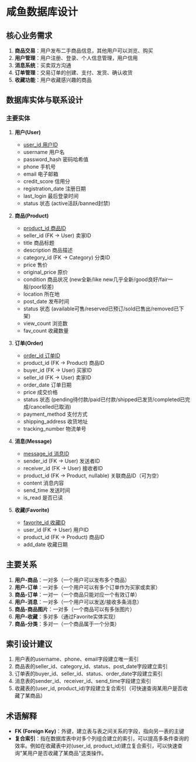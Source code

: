 # 咸鱼数据库设计
## 核心业务需求

1. **商品交易**：用户发布二手商品信息，其他用户可以浏览、购买
2. **用户管理**：用户注册、登录、个人信息管理，用户信用
3. **消息系统**：买卖双方沟通
4. **订单管理**：交易订单的创建、支付、发货、确认收货
5. **收藏功能**：用户收藏感兴趣的商品

## 数据库实体与联系设计

### 主要实体

1. **用户(User)**
   - <u>user_id 用户ID</u>
   - username 用户名
   - password_hash 密码哈希值
   - phone 手机号
   - email 电子邮箱
   - credit_score 信用分
   - registration_date 注册日期
   - last_login 最后登录时间
   - status 状态 (active活跃/banned封禁)

2. **商品(Product)**
   - <u>product_id 商品ID</u>
   - seller_id (FK → User) 卖家ID
   - title 商品标题
   - description 商品描述
   - category_id (FK → Category) 分类ID
   - price 售价
   - original_price 原价
   - condition 商品状况 (new全新/like new几乎全新/good良好/fair一般/poor较差)
   - location 所在地
   - post_date 发布时间
   - status 状态 (available可售/reserved已预订/sold已售出/removed已下架)
   - view_count 浏览数
   - fav_count  收藏数量

3. **订单(Order)**
   - <u>order_id 订单ID</u>
   - product_id (FK → Product) 商品ID
   - buyer_id (FK → User) 买家ID
   - seller_id (FK → User) 卖家ID
   - order_date 订单日期
   - price 成交价格
   - status 状态 (pending待付款/paid已付款/shipped已发货/completed已完成/cancelled已取消)
   - payment_method 支付方式
   - shipping_address 收货地址
   - tracking_number 物流单号

4. **消息(Message)**
   - <u>message_id 消息ID</u>
   - sender_id (FK → User) 发送者ID
   - receiver_id (FK → User) 接收者ID
   - product_id (FK → Product, nullable) 关联商品ID（可为空）
   - content 消息内容
   - send_time 发送时间
   - is_read 是否已读

5. **收藏(Favorite)**
   - <u>favorite_id  收藏ID</u>
   - user_id (FK → User) 用户ID
   - product_id (FK → Product) 商品ID
   - add_date 收藏日期

## 主要关系

1. **用户-商品**：一对多（一个用户可以发布多个商品）
2. **用户-订单**：一对多（一个用户可以有多个订单作为买家或卖家）
3. **商品-订单**：一对一（一个商品只能对应一个有效订单）
4. **用户-消息**：一对多（一个用户可以发送/接收多条消息）
5. **商品-商品图片**：一对多（一个商品可以有多张图片）
6. **用户-收藏**：多对多（通过Favorite实体实现）
7. **商品-分类**：多对一（一个商品属于一个分类）

## 索引设计建议

1. 用户表的username、phone、email字段建立唯一索引
2. 商品表的seller_id、category_id、status、post_date字段建立索引
3. 订单表的buyer_id、seller_id、status、order_date字段建立索引
4. 消息表的sender_id、receiver_id、send_time字段建立索引
5. 收藏表的(user_id, product_id)字段建立复合索引（可快速查询某用户是否收藏了某商品）

## 术语解释
- **FK (Foreign Key)**：外键，建立表与表之间关系的字段，指向另一表的主键
- **复合索引**：指在数据库表中对多个列组合建立的索引，可以提高多条件查询的效率。例如在收藏表中对(user_id, product_id)建立复合索引，可以快速查询"某用户是否收藏了某商品"这类操作。